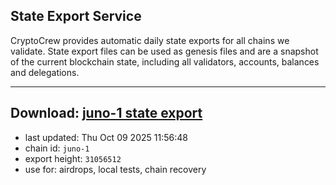 ## State Export Service
CryptoCrew provides automatic daily state exports for all chains we validate. State export files can be used as genesis files and are a snapshot of the current blockchain state, including all validators, accounts, balances and delegations.

---
**Download: [juno-1 state export](https://dl-eu2.ccvalidators.com/SERVICE/juno/juno-1_export_31056512.json)**
---

- last updated: Thu Oct 09 2025 11:56:48
- chain id: `juno-1`
- export height: `31056512`
- use for: airdrops, local tests, chain recovery
